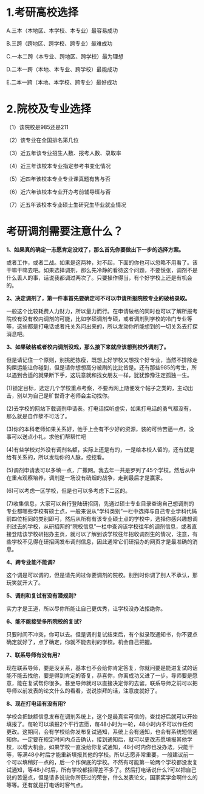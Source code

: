 # 1.考研高校选择

A.三本（本地区、本学校、本专业）最容易成功

B.三跨（跨地区、跨学校、跨专业）最难成功

C.一本二跨（本专业、跨地区、跨学校）最为理想

D.二本一跨（本地、本专业、跨学校）最能成功

E.二本一跨（本地、本学校、跨专业）最好成功

# 2.院校及专业选择

（1）该院校是985还是211

（2）该专业在全国排名第几位

（3）近五年该专业招生人数、报考人数、录取率

（4）近三年该校本专业指定参考书变化情况

（5）近四年该校本专业专业课真题有售与否

（6）近六年该校本专业开办考前辅导班与否

（7）近五年该校本专业硕士生研究生毕业就业情况

# 考研调剂需要注意什么？ 

**1、如果真的确定一志愿肯定没戏了，那么首先你要做出下一步的选择方案。**

或者工作，或者二战。如果是这两种，对不起，下面的你也可以忽略不用看了。该干嘛干嘛去吧。如果选择调剂，那么先冷静的看待这个问题，不要慌张，调剂不是什么丢人的事，话说我都调过两次了。只要操作得当，有个好学校上还是有机会的。

**2、决定调剂了，第一件事首先要确定可不可以申请所报院校专业的破格录取。**

一般这个比较耗费人力财力，所以量力而行。在申请破格的同时也可以了解所报考院校有没有校内调剂的可能，比如学硕调剂专硕，或者调剂到学校的冷门专业等等，这些都是打电话或者托关系问出来的，所以发动你所能想到的一切关系去打探消息吧。

**3、如果破格或者校内调剂没戏，那么接下来就应该想到校外调剂了。**

但是请记住一个原则，别挑肥拣瘦，既想上好学校又想找个好专业，当然不排除走狗屎运能让你碰到，但是请你想想高分被刷的比比皆是。还有那些985的考生，所以遇到合适的就果断下手，这玩意就和找女朋友一样，犹犹豫豫注定孤独一生。

(1)锁定目标，选定几个学校重点考察，不要再网上随便发个帖子之类的，主动出击，别以为自己是旷世奇才老师会主动找你。

(2)去学校的网站下载调剂申请表。打电话探听虚实，如果打电话的勇气都没有，那么就是自作孽不可活了。

(3)你的本科老师如果关系好，他手上会有不少好的资源，装的可怜苦逼一点，没事可以送点小礼，求他们帮帮忙吧

(4)有些学校对外没有调剂名额，实际上还是有的，一是给本校人留的，还有就是给有关系的，所以发动你的人脉，挖挖看。

(5)调剂申请表可以多填一点，广撒网。我去年一共是罗列了45个学校。然后从中在重点观察培养，调剂是一场没有硝烟的战争，走到最后才是赢家。

(6)可以考虑一区学校，但是也可以多考虑下二区的。

(7)收集信息，大家可以自行登陆研招网，先通过硕士专业目录查询自己想调剂的专业都哪些学校有硕士点，一般来说从“学科类别”一栏中选择与自己专业学科代码前四位相同的类别即可，然后从所有有该专业硕士点的学校中，选择你感兴趣想调剂过去的学校，从研招网的“院校信息”一栏中查询该学校往年的调剂信息，或者直接登陆该学校研招办主页，就可以了解到该学校往年招收调剂生的情况，注意，有些学校不见得在研招网发布调剂信息，因此通常它们研招办的网页才是最准确的消息。

**4、跨专业能不能调?**

这个调是可以调的，但是请先问过你要调剂的院校。别到时你调了别人不承认，那玩笑就开大了。

**5、调剂和复试有没有潜规则?**

实力才是王道，所以尽你所能让自己更优秀，让学校没办法拒绝你。

**6、能不能接受多所院校的复试?**

只要时间不冲突，你可以去。但是调剂复试结束后，有个拟录取通知书，你不要点确定就好了，点了确定，你就不能去别的学校。机会自己把握。

**7、联系导师有没有用?**

现在联系导师，要是没关系，基本也不会给你肯定答复，你就问要是能进复试的话能不能去找他，要是得到肯定的答复，恭喜你，你离成功又进了一步。导师要是愿意，能在复试帮你很多。甚至导师就可以直接决定你的去留。联系导师之前可以把导师以前发表的论文什么的看看，说说崇拜的话，注意度就好了。

**8、现在打电话有没有用?**

学校会把缺额信息发布在调剂系统上，这个是最真实可信的，查找好后就可以开始填报了。每轮可以填报2个平行志愿，每48小时为一轮，48小时内不可以作任何更改。这期间，会有学校给你发布复试通知，系统上会有通知，也会有系统短信通知你。一定要在规定时间内点击确认，接到通知后，就可以更改志愿填报其他学校，以增大机会。如果学校一直没给你复试通知，48小时内你也没办法，只能干等，等满48小时后才能重新填报其他的学校。所以志愿非常重要，一般建议前一个可以填稍好一点的，后一个作保底的学校。不然有可能第一轮两个学校都没发复试通知，等48小时后，所有学校都招得差不多了。然后打电话说什么?可以把自己说的苦逼点，但是请多说说你所获过的荣誉，什么发表论文，国家奖学金啊什么的等等。还有就是打电话时客气点。